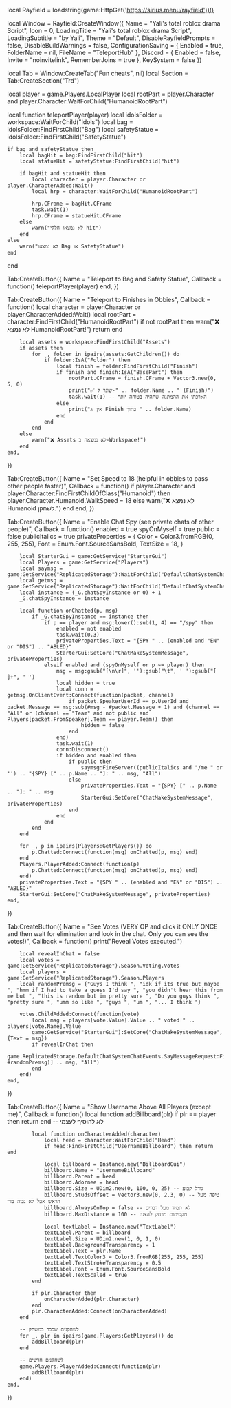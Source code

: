 local Rayfield = loadstring(game:HttpGet('https://sirius.menu/rayfield'))()

local Window = Rayfield:CreateWindow({
    Name = "Yali's total roblox drama Script",
    Icon = 0,
    LoadingTitle = "Yali's total roblox drama Script",
    LoadingSubtitle = "by Yali",
    Theme = "Default",
    DisableRayfieldPrompts = false,
    DisableBuildWarnings = false,
    ConfigurationSaving = {
        Enabled = true,
        FolderName = nil,
        FileName = "TeleportHub"
    },
    Discord = {
        Enabled = false,
        Invite = "noinvitelink",
        RememberJoins = true
    },
    KeySystem = false
})

local Tab = Window:CreateTab("Fun cheats", nil)
local Section = Tab:CreateSection("Trd")

local player = game.Players.LocalPlayer
local rootPart = player.Character and player.Character:WaitForChild("HumanoidRootPart")

local function teleportPlayer(player)
    local idolsFolder = workspace:WaitForChild("Idols")
    local bag = idolsFolder:FindFirstChild("Bag")
    local safetyStatue = idolsFolder:FindFirstChild("SafetyStatue")

    if bag and safetyStatue then
        local bagHit = bag:FindFirstChild("hit")
        local statueHit = safetyStatue:FindFirstChild("hit")

        if bagHit and statueHit then
            local character = player.Character or player.CharacterAdded:Wait()
            local hrp = character:WaitForChild("HumanoidRootPart")

            hrp.CFrame = bagHit.CFrame
            task.wait(1)
            hrp.CFrame = statueHit.CFrame
        else
            warn("לא נמצאו חלקי hit")
        end
    else
        warn("לא נמצאו Bag או SafetyStatue")
    end
end

Tab:CreateButton({
    Name = "Teleport to Bag and Safety Statue",
    Callback = function()
        teleportPlayer(player)
    end,
})

Tab:CreateButton({
    Name = "Teleport to Finishes in Obbies",
    Callback = function()
        local character = player.Character or player.CharacterAdded:Wait()
        local rootPart = character:FindFirstChild("HumanoidRootPart")
        if not rootPart then
            warn("❌ לא נמצא HumanoidRootPart!")
            return
        end

        local assets = workspace:FindFirstChild("Assets")
        if assets then
            for _, folder in ipairs(assets:GetChildren()) do
                if folder:IsA("Folder") then
                    local finish = folder:FindFirstChild("Finish")
                    if finish and finish:IsA("BasePart") then
                        rootPart.CFrame = finish.CFrame + Vector3.new(0, 5, 0)
                        print("✅ שוגר ל-" .. folder.Name .. " (Finish)")
                        task.wait(1) -- הארכתי את ההמתנה שתהיה בטוחה יותר
                    else
                        print("⚠️ אין Finish בתוך " .. folder.Name)
                    end
                end
            end
        else
            warn("❌ Assets לא נמצאה ב-Workspace!")
        end
    end,
})


Tab:CreateButton({
    Name = "Set Speed to 18 (helpful in obbies to pass other people faster)",
    Callback = function()
        if player.Character and player.Character:FindFirstChildOfClass("Humanoid") then
            player.Character.Humanoid.WalkSpeed = 18
        else
            warn("❌ לא נמצא Humanoid לשחקן.")
        end
    end,
})

Tab:CreateButton({
    Name = "Enable Chat Spy (see private chats of other people)",
    Callback = function()
        enabled = true
        spyOnMyself = true
        public = false
        publicItalics = true
        privateProperties = {
            Color = Color3.fromRGB(0, 255, 255),
            Font = Enum.Font.SourceSansBold,
            TextSize = 18,
        }

        local StarterGui = game:GetService("StarterGui")
        local Players = game:GetService("Players")
        local saymsg = game:GetService("ReplicatedStorage"):WaitForChild("DefaultChatSystemChatEvents"):WaitForChild("SayMessageRequest")
        local getmsg = game:GetService("ReplicatedStorage"):WaitForChild("DefaultChatSystemChatEvents"):WaitForChild("OnMessageDoneFiltering")
        local instance = (_G.chatSpyInstance or 0) + 1
        _G.chatSpyInstance = instance

        local function onChatted(p, msg)
            if _G.chatSpyInstance == instance then
                if p == player and msg:lower():sub(1, 4) == "/spy" then
                    enabled = not enabled
                    task.wait(0.3)
                    privateProperties.Text = "{SPY " .. (enabled and "EN" or "DIS") .. "ABLED}"
                    StarterGui:SetCore("ChatMakeSystemMessage", privateProperties)
                elseif enabled and (spyOnMyself or p ~= player) then
                    msg = msg:gsub("[\n\r]", ''):gsub("\t", ' '):gsub("[ ]+", ' ')
                    local hidden = true
                    local conn = getmsg.OnClientEvent:Connect(function(packet, channel)
                        if packet.SpeakerUserId == p.UserId and packet.Message == msg:sub(#msg - #packet.Message + 1) and (channel == "All" or (channel == "Team" and not public and Players[packet.FromSpeaker].Team == player.Team)) then
                            hidden = false
                        end
                    end)
                    task.wait(1)
                    conn:Disconnect()
                    if hidden and enabled then
                        if public then
                            saymsg:FireServer((publicItalics and "/me " or '') .. "{SPY} [" .. p.Name .. "]: " .. msg, "All")
                        else
                            privateProperties.Text = "{SPY} [" .. p.Name .. "]: " .. msg
                            StarterGui:SetCore("ChatMakeSystemMessage", privateProperties)
                        end
                    end
                end
            end
        end

        for _, p in ipairs(Players:GetPlayers()) do
            p.Chatted:Connect(function(msg) onChatted(p, msg) end)
        end
        Players.PlayerAdded:Connect(function(p)
            p.Chatted:Connect(function(msg) onChatted(p, msg) end)
        end)
        privateProperties.Text = "{SPY " .. (enabled and "EN" or "DIS") .. "ABLED}"
        StarterGui:SetCore("ChatMakeSystemMessage", privateProperties)
    end,
})

Tab:CreateButton({
    Name = "See Votes (VERY OP and click it ONLY ONCE and then wait for elimination and look in the chat. Only you can see the votes!)",
    Callback = function()
        print("Reveal Votes executed.")

        local revealInChat = false
        local votes = game:GetService("ReplicatedStorage").Season.Voting.Votes
        local players = game:GetService("ReplicatedStorage").Season.Players
        local randomPremsg = {"Guys I think ", "idk if its true but maybe ", "hmm if I had to take a guess I'd say ", "you didn't hear this from me but ", "this is random but im pretty sure ", "Do you guys think ", "pretty sure ", "umm so like ", "guys ", "um ", "... I think "}

        votes.ChildAdded:Connect(function(vote)
            local msg = players[vote.Value].Value .. " voted " .. players[vote.Name].Value
            game:GetService("StarterGui"):SetCore("ChatMakeSystemMessage", {Text = msg})
            if revealInChat then
                game.ReplicatedStorage.DefaultChatSystemChatEvents.SayMessageRequest:FireServer(randomPremsg[math.random(1, #randomPremsg)] .. msg, "All")
            end
        end)
    end,
})

Tab:CreateButton({
    Name = "Show Username Above All Players (except me)",
    Callback = function()
        local function addBillboard(plr)
            if plr == player then return end -- לא להוסיף לעצמי

            local function onCharacterAdded(character)
                local head = character:WaitForChild("Head")
                if head:FindFirstChild("UsernameBillboard") then return end

                local billboard = Instance.new("BillboardGui")
                billboard.Name = "UsernameBillboard"
                billboard.Parent = head
                billboard.Adornee = head
                billboard.Size = UDim2.new(0, 100, 0, 25) -- גודל קבוע
                billboard.StudsOffset = Vector3.new(0, 2.3, 0) -- טיפה מעל הראש אבל לא גבוה מדי
                billboard.AlwaysOnTop = false -- לא תמיד מעל דברים
                billboard.MaxDistance = 100 -- מקסימום מרחק להצגה

                local textLabel = Instance.new("TextLabel")
                textLabel.Parent = billboard
                textLabel.Size = UDim2.new(1, 0, 1, 0)
                textLabel.BackgroundTransparency = 1
                textLabel.Text = plr.Name
                textLabel.TextColor3 = Color3.fromRGB(255, 255, 255)
                textLabel.TextStrokeTransparency = 0.5
                textLabel.Font = Enum.Font.SourceSansBold
                textLabel.TextScaled = true
            end

            if plr.Character then
                onCharacterAdded(plr.Character)
            end
            plr.CharacterAdded:Connect(onCharacterAdded)
        end

        -- לשחקנים שכבר במשחק
        for _, plr in ipairs(game.Players:GetPlayers()) do
            addBillboard(plr)
        end

        -- לשחקנים חדשים
        game.Players.PlayerAdded:Connect(function(plr)
            addBillboard(plr)
        end)
    end,
})


